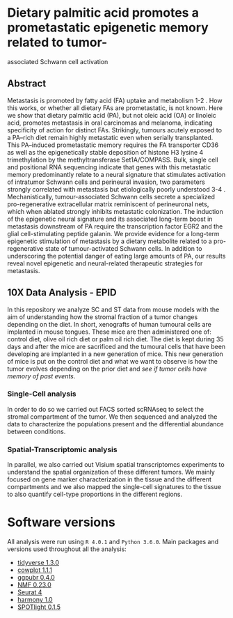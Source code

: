# Dietary palmitic acid promotes a prometastatic epigenetic memory related to tumor-
associated Schwann cell activation

## Abstract
Metastasis is promoted by fatty acid (FA) uptake and metabolism 1-2 . How this works, or whether all dietary FAs are prometastatic, is not known. Here we show that dietary palmitic acid (PA), but not oleic acid (OA) or linoleic acid, promotes metastasis in oral carcinomas and melanoma, indicating specificity of action for distinct FAs. Strikingly, tumours acutely exposed to a PA–rich diet remain highly metastatic even when serially transplanted. This PA–induced prometastatic memory requires the FA transporter CD36 as well as the epigenetically stable deposition of histone H3 lysine 4 trimethylation by the methyltransferase Set1A/COMPASS. Bulk, single cell and positional RNA sequencing indicate that genes with this metastatic memory predominantly relate to a neural
signature that stimulates activation of intratumor Schwann cells and perineural invasion, two parameters strongly correlated with metastasis but etiologically poorly understood 3-4 . Mechanistically, tumour-associated Schwann cells secrete a specialized pro-regenerative extracellular matrix reminiscent of perineuronal nets, which when ablated strongly inhibits metastatic colonization. The induction of the epigenetic neural signature and its associated long-term boost in metastasis downstream of PA require the transcription factor EGR2 and the glial cell-stimulating peptide galanin. We provide evidence for a long-term epigenetic stimulation of metastasis by a dietary metabolite related to a pro-regenerative state of tumour-activated Schwann cells. In addition to underscoring the potential danger of eating large amounts of PA, our results reveal novel epigenetic and neural-related therapeutic strategies for metastasis.

## 10X Data Analysis - EPID
In this repository we analyze SC and ST data from mouse models with the aim of understanding how the stromal fraction of a tumor changes depending on the diet. In short, xenografts of human tumoural cells are implanted in mouse tongues. These mice are then administered one of: control diet, olive oil rich diet or palm oil rich diet. The diet is kept during 35 days and after the mice are sacrificed and the tumoural cells that have been developing are implanted in a new generation of mice. This new generation of mice is put on the control diet and what we want to observe is how the tumor evolves depending on the prior diet and *see if tumor cells have memory of past events*.

### Single-Cell analysis
In order to do so we carried out FACS sorted scRNAseq to select the stromal compartment of the tumor. We then sequenced and analyzed the data to characterize the populations present and the differential abundance between conditions. 

### Spatial-Transcriptomic analysis
In parallel, we also carried out Visium spatial transcriptomcs experiments to understand the spatial organization of these different tumors. We mainly focused on gene marker characterization in the tissue and the different compartments and we also mapped the single-cell signatures to the tissue to also quantify cell-type proportions in the different regions. 

# Software versions
All analysis were run using `R 4.0.1` and `Python 3.6.0`.
Main packages and versions used throughout all the analysis:
* [tidyverse 1.3.0](https://cran.r-project.org/web/packages/tidyverse/vignettes/paper.html)
* [cowplot 1.1.1](https://cran.r-project.org/web/packages/cowplot/index.html)
* [ggpubr 0.4.0](https://cran.r-project.org/web/packages/ggpubr/index.html)
* [NMF 0.23.0](https://cran.r-project.org/web/packages/NMF/index.html)
* [Seurat 4](https://satijalab.org/seurat/)
* [harmony 1.0](https://github.com/immunogenomics/harmony)
* [SPOTlight 0.1.5](https://github.com/MarcElosua/SPOTlight)
